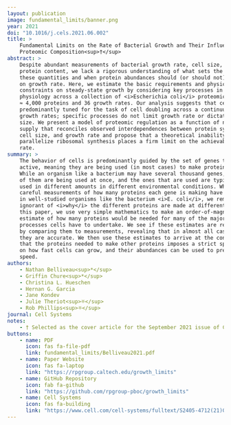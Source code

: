 ```yaml
---
layout: publication
image: fundamental_limits/banner.png
year: 2021
doi: "10.1016/j.cels.2021.06.002"
title: >
    Fundamental Limits on the Rate of Bacterial Growth and Their Influence on
    Proteomic Composition<sup>†</sup>
abstract: >
    Despite abundant measurements of bacterial growth rate, cell size, and
    protein content, we lack a rigorous understanding of what sets the scale of
    these quantities and when protein abundances should (or should not) depend
    on growth rate. Here, we estimate the basic requirements and physical
    constraints on steady-state growth by considering key processes in cellular
    physiology across a collection of <i>Escherichia coli</i> proteomic data covering
    ≈ 4,000 proteins and 36 growth rates. Our analysis suggests that cells are
    predominantly tuned for the task of cell doubling across a continuum of
    growth rates; specific processes do not limit growth rate or dictate cell
    size. We present a model of proteomic regulation as a function of nutrient
    supply that reconciles observed interdependences between protein synthesis,
    cell size, and growth rate and propose that a theoretical inability to
    parallelize ribosomal synthesis places a firm limit on the achievable growth
    rate.
summary: >
    The behavior of cells is predominantly guided by the set of genes that are 
    active, meaning they are being used (in most cases) to make proteins. 
    While an organism like a bacterium may have several thousand genes, not all
    of them are being used at once, and the ones that are used are typically 
    used in different amounts in different environmental conditions. While many
    careful measurements of how many proteins each gene is making have been made
    in well-studied organisms like the bacterium <i>E. coli</i>, we remain largely
    ignorant of <i>why</i> the different proteins are made at different levels. In
    this paper, we use very simple mathematics to make an order-of-magnitude
    estimate of how many proteins would be needed for many of the major
    processes cells have to undertake. We see if these estimates are reasonable
    by comparing them to measurements, revealing that in almost all cases that
    they are accurate. We then use these estimates to arrive at the conclusion
    that the proteins needed to make other proteins imposes a strict speed limit
    on how fast cells can grow, and their abundances can be used to predict this
    speed. 
authors:
    - Nathan Belliveau<sup>*</sup>
    - Griffin Chure<sup>*</sup>
    - Christina L. Hueschen 
    - Hernan G. Garcia
    - Jane Kondev
    - Julie Theriot<sup>⛧</sup>
    - Rob Phillips<sup>⛧</sup>
journal: Cell Systems
notes:
    - † Selected as the cover article for the September 2021 issue of Cell Systems.
buttons:
    - name: PDF
      icon: fas fa-file-pdf
      link: fundamental_limits/Belliveau2021.pdf
    - name: Paper Website
      icon: fas fa-laptop
      link: "https://rpgroup.caltech.edu/growth_limits"
    - name: GitHub Repository
      icon: fab fa-github
      link: "https://github.com/rpgroup-pboc/growth_limits"
    - name: Cell Systems
      icon: fas fa-building
      link: "https://www.cell.com/cell-systems/fulltext/S2405-4712(21)00209-X"
---
```



